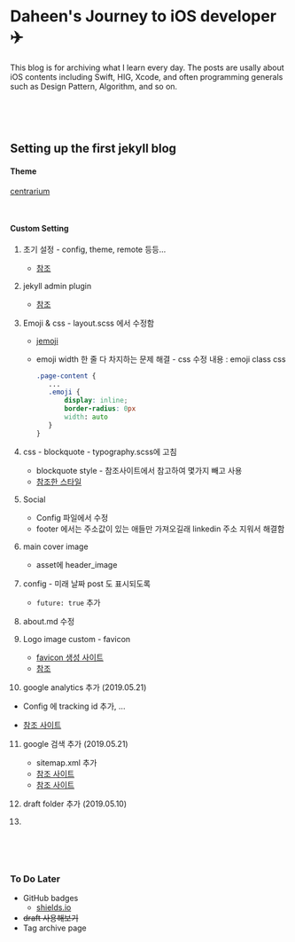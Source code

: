 # Daheen's Journey to iOS developer :airplane:

This blog is for archiving what I learn every day. The posts are usally about iOS contents including Swift, HIG, Xcode, and often programming generals such as Design Pattern, Algorithm, and so on.

&nbsp;

&nbsp;

## Setting up the first jekyll blog

#### Theme

[centrarium](https://github.com/bencentra/centrarium)

&nbsp;

#### Custom Setting

1. 초기 설정 - config, theme, remote 등등...

   - [참조](https://gmlwjd9405.github.io/2017/10/06/Jekyll-github.io-blog-1.html)

2. jekyll admin plugin

   -  [참조](http://labs.brandi.co.kr/2018/05/14/chunbs.html)

3. Emoji & css - layout.scss 에서 수정함

   - [jemoji](https://github.com/jekyll/jemoji)

   - emoji width 한 줄 다 차지하는 문제 해결 - css 수정 내용 : emoji class css 

     ```css
     .page-content {
     	...
     	.emoji {
     		display: inline;
     		border-radius: 0px
     		width: auto
     	}
     }
     ```

4. css - blockquote - typography.scss에 고침

   - blockquote style - 참조사이트에서 참고하여 몇가지 빼고 사용
   - [참조한 스타일](https://css-tricks.com/snippets/css/simple-and-nice-blockquote-styling/)

5. Social 

   - Config 파일에서 수정
   - footer 에서는 주소값이 있는 애들만 가져오길래 linkedin 주소 지워서 해결함

6. main cover image

   - asset에 header_image

7. config - 미래 날짜 post 도 표시되도록

   - `future: true`  추가

8. about.md 수정

9. Logo image custom - favicon

   - [favicon 생성 사이트](https://www.favicon-generator.org/)
   - [참조](https://webdir.tistory.com/337)
   
10. google analytics 추가 (2019.05.21)

   - Config 에 tracking id 추가, ...

   - [참조 사이트](https://rextarx.github.io/jekyll/2017/02/03/Applying_Google_Analytics_to_a_blog_using_Jekyll/)

11. google 검색 추가 (2019.05.21)

    - sitemap.xml 추가
    - [참조 사이트](https://wayhome25.github.io/etc/2017/02/20/google-search-sitemap-jekyll/)
    - [참조 사이트](https://gmlwjd9405.github.io/2017/10/20/include-blog-in-a-GoogleSearchEngine.html)
    
12. draft folder 추가 (2019.05.10)

13. 

&nbsp;

&nbsp;

### To Do Later

- GitHub badges
  - [shields.io](https://github.com/badges/shields)
- <s>draft 사용해보기</s>
- Tag archive page